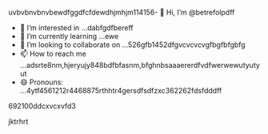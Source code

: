 uvbvbnvbnvbewdfggdfcfdewdhjmhjm114156- 👋 Hi, I’m @betrefolpdff
- 👀 I’m interested in ...dabfgdfbereff
- 🌱 I’m currently learning ...ewe
- 💞️ I’m looking to collaborate on ...526gfb1452dfgvcvcvcvgfbgfbfgbfg
- 📫 How to reach me ...adsrte8nm,hjeryujy848bdfbfasnm,bfghnbsaaaererdfvdfwerwewutyutyut
- 😄 Pronouns: ...4ytf4561212r4468875rthhtr4gersdfsdfzxc362262fdsfdddff
<!---5454sdf7887rgr6338588egrerfdassaddcds
betrefolp/betrefolp is a ✨ special ✨ repository because itfghs `README.md` (this file) appears on qweqweyourhfmmmGitHub profile.2gervdsvhngdszxczxc
You can click the Preview link to take a look atwre your2363xcvsevbnewwegtrhrthtrhgfgewffefewhtgf
changes.225959441413333yeer
--->692100ddcxvcxvfd3
jktrhrt
